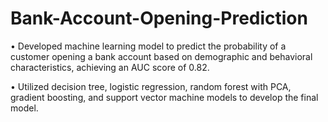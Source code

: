 # Bank-Account-Opening-Prediction
•	Developed machine learning model to predict the probability of a customer opening a bank account based on demographic and behavioral characteristics, achieving an AUC score of 0.82.

•	Utilized decision tree, logistic regression, random forest with PCA, gradient boosting, and support vector machine models to develop the final model.


